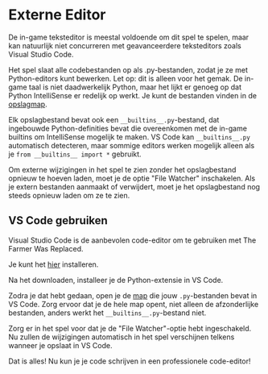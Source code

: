 # Externe Editor
De in-game teksteditor is meestal voldoende om dit spel te spelen, maar kan natuurlijk niet concurreren met geavanceerdere teksteditors zoals Visual Studio Code.

Het spel slaat alle codebestanden op als .py-bestanden, zodat je ze met Python-editors kunt bewerken.
Let op: dit is alleen voor het gemak. De in-game taal is niet daadwerkelijk Python, maar het lijkt er genoeg op dat Python IntelliSense er redelijk op werkt.
Je kunt de bestanden vinden in de [opslagmap](persistent_data_path/Saves).

Elk opslagbestand bevat ook een `__builtins__.py`-bestand, dat ingebouwde Python-definities bevat die overeenkomen met de in-game builtins om IntelliSense mogelijk te maken.
VS Code kan `__builtins__.py` automatisch detecteren, maar sommige editors werken mogelijk alleen als je `from __builtins__ import *` gebruikt.

Om externe wijzigingen in het spel te zien zonder het opslagbestand opnieuw te hoeven laden, moet je de optie "File Watcher" inschakelen. Als je extern bestanden aanmaakt of verwijdert, moet je het opslagbestand nog steeds opnieuw laden om ze te zien.

## VS Code gebruiken
Visual Studio Code is de aanbevolen code-editor om te gebruiken met The Farmer Was Replaced.

Je kunt het [hier](https://code.visualstudio.com/download) installeren.

Na het downloaden, installeer je de Python-extensie in VS Code.

Zodra je dat hebt gedaan, open je de [map](persistent_data_path/Saves) die jouw `.py`-bestanden bevat in VS Code. Zorg ervoor dat je de hele map opent, niet alleen de afzonderlijke bestanden, anders werkt het `__builtins__.py`-bestand niet.

Zorg er in het spel voor dat je de "File Watcher"-optie hebt ingeschakeld. Nu zullen de wijzigingen automatisch in het spel verschijnen telkens wanneer je opslaat in VS Code.

Dat is alles! Nu kun je je code schrijven in een professionele code-editor!